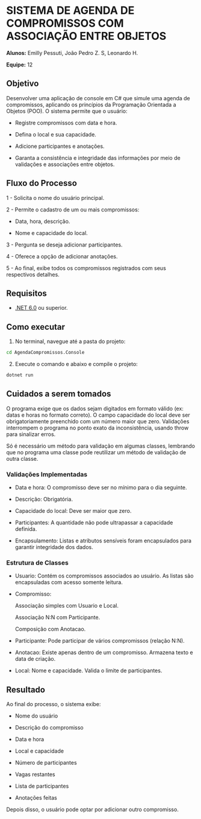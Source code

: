 # SISTEMA DE AGENDA DE COMPROMISSOS COM ASSOCIAÇÃO ENTRE OBJETOS

**Alunos:** Emilly Pessuti, João Pedro Z. S, Leonardo H.

**Equipe:** 12

## Objetivo

Desenvolver uma aplicação de console em C# que simule uma agenda de compromissos, aplicando os princípios da Programação Orientada a Objetos (POO). O sistema permite que o usuário:

- Registre compromissos com data e hora.

- Defina o local e sua capacidade.

- Adicione participantes e anotações.

- Garanta a consistência e integridade das informações por meio de validações e associações entre objetos.

## Fluxo do Processo

1 - Solicita o nome do usuário principal.

2 - Permite o cadastro de um ou mais compromissos:

- Data, hora, descrição.

- Nome e capacidade do local.

3 - Pergunta se deseja adicionar participantes.

4 - Oferece a opção de adicionar anotações.

5 - Ao final, exibe todos os compromissos registrados com seus respectivos detalhes.

## Requisitos

- [.NET 6.0](https://dotnet.microsoft.com/en-us/download/dotnet/6.0) ou superior.

## Como executar

1. No terminal, navegue até a pasta do projeto:
```bash
cd AgendaCompromissos.Console
```
2. Execute o comando e abaixo e compile o projeto:
```bash
dotnet run
```

## Cuidados a serem tomados

O programa exige que os dados sejam digitados em formato válido (ex: datas e horas no formato correto). O campo capacidade do local deve ser obrigatoriamente preenchido com um número maior que zero. Validações interrompem o programa no ponto exato da inconsistência, usando throw para sinalizar erros.

Só é necessário um método para validação em algumas classes, lembrando que no programa uma classe pode reutilizar um método de validação de outra classe.

### Validações Implementadas

- Data e hora: O compromisso deve ser no mínimo para o dia seguinte.

- Descrição: Obrigatória.

- Capacidade do local: Deve ser maior que zero.

- Participantes: A quantidade não pode ultrapassar a capacidade definida.

- Encapsulamento: Listas e atributos sensíveis foram encapsulados para garantir integridade dos dados.

### Estrutura de Classes

- Usuario: Contém os compromissos associados ao usuário. As listas são encapsuladas com acesso somente leitura.

- Compromisso:

    Associação simples com Usuario e Local.

    Associação N:N com Participante.

    Composição com Anotacao.

- Participante: Pode participar de vários compromissos (relação N:N).

- Anotacao: Existe apenas dentro de um compromisso. Armazena texto e data de criação.

- Local: Nome e capacidade. Valida o limite de participantes.

## Resultado

Ao final do processo, o sistema exibe:

- Nome do usuário

- Descrição do compromisso

- Data e hora

- Local e capacidade

- Número de participantes

- Vagas restantes

- Lista de participantes

- Anotações feitas

Depois disso, o usuário pode optar por adicionar outro compromisso.
